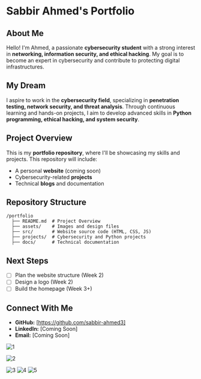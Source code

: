 # Sabbir Ahmed's Portfolio

## About Me
Hello! I'm Ahmed, a passionate **cybersecurity student** with a strong interest in **networking, information security, and ethical hacking**. My goal is to become an expert in cybersecurity and contribute to protecting digital infrastructures. 

## My Dream
I aspire to work in the **cybersecurity field**, specializing in **penetration testing, network security, and threat analysis**. Through continuous learning and hands-on projects, I aim to develop advanced skills in **Python programming, ethical hacking, and system security**.

## Project Overview
This is my **portfolio repository**, where I'll be showcasing my skills and projects. This repository will include:
- A personal **website** (coming soon)
- Cybersecurity-related **projects**
- Technical **blogs** and documentation

## Repository Structure
```
/portfolio
  ├── README.md  # Project Overview
  ├── assets/    # Images and design files
  ├── src/       # Website source code (HTML, CSS, JS)
  ├── projects/  # Cybersecurity and Python projects
  ├── docs/      # Technical documentation
```

## Next Steps
- [ ] Plan the website structure (Week 2)
- [ ] Design a logo (Week 2)
- [ ] Build the homepage (Week 3+)

## Connect With Me
- **GitHub:** [https://github.com/sabbir-ahmed3]
- **LinkedIn:** [Coming Soon]
- **Email:** [Coming Soon]



![1](https://github.com/user-attachments/assets/0ea582e6-82a6-4d6c-9639-504aac2b0fe4)

![2](https://github.com/user-attachments/assets/087145ce-71d1-4db1-af92-37ac6a8295b4)

![3](https://github.com/user-attachments/assets/d0f585df-28d0-4985-a3e2-8c823d185a19)
![4](https://github.com/user-attachments/assets/5e939001-95dd-4b42-b5c1-955dc3a4d860)
![5](https://github.com/user-attachments/assets/36f8b153-a726-4754-b6ef-a549cab2919c)




